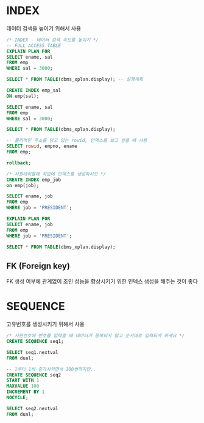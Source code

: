 # INDEX

데이터 검색을 높이기 위해서 사용

```sql
/* INDEX - 데이터 검색 속도를 높이기 */
-- FULL ACCESS TABLE
EXPLAIN PLAN FOR 
SELECT ename, sal
FROM emp
WHERE sal = 3000;

SELECT * FROM TABLE(dbms_xplan.display); -- 실행계획

CREATE INDEX emp_sal
ON emp(sal);

SELECT ename, sal
FROM emp
WHERE sal = 3000;

SELECT * FROM TABLE(dbms_xplan.display);

-- 물리적인 주소를 담고 있는 rowid, 인덱스를 보고 싶을 떄 사용
SELECT rowid, empno, ename
FROM emp;

rollback;
```

```sql
/* 사원테이블에 직업에 인덱스를 생성하시오 */
CREATE INDEX emp_job
on emp(job);

SELECT ename, job
FROM emp
WHERE job = 'PRESIDENT';

EXPLAIN PLAN FOR
SELECT ename, job
FROM emp
WHERE job = 'PRESIDENT';

SELECT * FROM TABLE(dbms_xplan.display);
```

## FK (Foreign key) 

FK 생성 여부에 관계없이 조인 성능을 향상시키기 위한 인덱스 생성을 해주는 것이 좋다


# SEQUENCE 

고유번호를 생성시키기 위해서 사용

```sql
/* 사원번호에 번호를 입력할 때 데이터가 중복되지 않고 순서대로 입력되게 하세요 */
CREATE SEQUENCE seq1;

SELECT seq1.nextval
FROM dual;

-- 1부터 1씩 증가시키면서 100번까지만..
CREATE SEQUENCE seq2
START WITH 1
MAXVALUE 100
INCREMENT BY 1
NOCYCLE;

SELECT seq2.nextval
FROM dual;
```